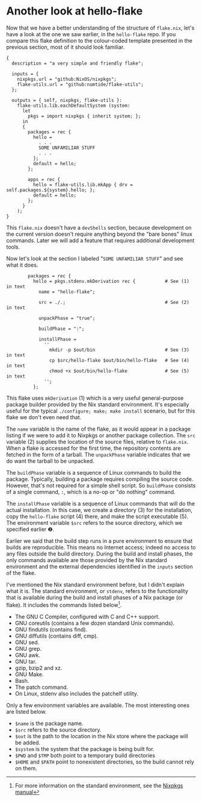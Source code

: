 # Another look at hello-flake

Now that we have a better understanding of the structure of `flake.nix`,
let's have a look at the one we saw earlier, in the `hello-flake` repo.
If you compare this flake definition to the colour-coded template
presented in the previous section, most of it should look familiar.

~~~
{
  description = "a very simple and friendly flake";

  inputs = {
    nixpkgs.url = "github:NixOS/nixpkgs";
    flake-utils.url = "github:numtide/flake-utils";
  };

  outputs = { self, nixpkgs, flake-utils }:
    flake-utils.lib.eachDefaultSystem (system:
      let
        pkgs = import nixpkgs { inherit system; };
      in
      {
        packages = rec {
          hello =
            . . .
            SOME UNFAMILIAR STUFF
            . . .
          };
          default = hello;
        };

        apps = rec {
          hello = flake-utils.lib.mkApp { drv = self.packages.${system}.hello; };
          default = hello;
        };
      }
    );
}
~~~

This `flake.nix` doesn't have a `devShells` section, because development on the current version
doesn't require anything beyond the "bare bones" linux commands.
Later we will add a feature that requires additional development tools.

Now let's look at the section I labeled "`SOME UNFAMILIAR STUFF`"
and see what it does.

~~~
        packages = rec {
          hello = pkgs.stdenv.mkDerivation rec {           # See (1) in text
            name = "hello-flake";

            src = ./.;                                     # See (2) in text

            unpackPhase = "true";

            buildPhase = ":";

            installPhase =
              ''
                mkdir -p $out/bin                          # See (3) in text
                cp $src/hello-flake $out/bin/hello-flake   # See (4) in text
                chmod +x $out/bin/hello-flake              # See (5) in text
              '';
          };
~~~

This flake uses `mkDerivation` (1) which is a very useful general-purpose package builder
provided by the Nix standard environment.
It's especially useful for the typical `./configure; make; make install` scenario,
but for this flake we don't even need that.

The `name` variable is the name of the flake, as it would appear in a package listing
if we were to add it to Nixpkgs or another package collection.
The `src` variable (2) supplies the location of the source files, relative to `flake.nix`.
When a flake is accessed for the first time, the repository contents are fetched in the form of a tarball.
The `unpackPhase` variable indicates that we do want the tarball to be unpacked.

The `buildPhase` variable is a sequence of Linux commands to build the package.
Typically, building a package requires compiling the source code.
However, that's not required for a simple shell script.
So `buildPhase` consists of a single command, `:`, which is a no-op or "do nothing" command.

The `installPhase` variable is a sequence of Linux commands that will do the actual installation.
In this case, we create a directory (3) for the installation,
copy the `hello-flake` script (4) there,
and make the script executable (5).
The environment variable `$src` refers to the source directory, which we specified earlier ❷.

Earlier we said that the build step runs in a pure environment to ensure that builds are reproducible.
This means no Internet access; indeed no access to any files outside the build directory.
During the build and install phases,
the only commands available are those provided by the Nix standard environment
and the external dependencies identified in the `inputs` section of the flake.

I've mentioned the Nix standard environment before, but I didn't explain what it is.
The standard environment, or `stdenv`, refers to the functionality that is available
during the build and install phases of a Nix package (or flake).
It includes the commands listed below[^nixpkgs-manual-stdenv].

- The GNU C Compiler, configured with C and C++ support.
- GNU coreutils (contains a few dozen standard Unix commands).
- GNU findutils (contains find).
- GNU diffutils (contains diff, cmp).
- GNU sed.
- GNU grep.
- GNU awk.
- GNU tar.
- gzip, bzip2 and xz.
- GNU Make.
- Bash.
- The patch command.
- On Linux, stdenv also includes the patchelf utility.

[^nixpkgs-manual-stdenv]: For more information on the standard environment,
  see the [Nixpkgs manual](https://nixos.org/manual/nixpkgs/stable/#sec-tools-of-stdenv)

Only a few environment variables are available.
The most interesting ones are listed below.

- `$name` is the package name.
- `$src` refers to the source directory.
- `$out` is the path to the location in the Nix store where the package will be added.
- `$system` is the system that the package is being built for.
- `$PWD` and `$TMP` both point to a temporary build directories
- `$HOME` and `$PATH` point to nonexistent directories, so the build cannot rely on them.
